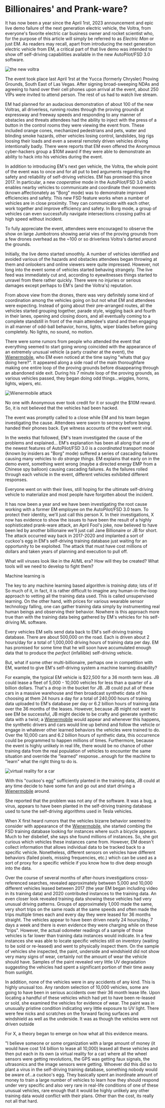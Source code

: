 # Billionaires' and Prank-ware?

It has now been a year since the April 1rst, 2023 announcement and epic live demo failure of the next generation electric vehicle, the Voltra, from everyone's favorite electric car business owner and rocket scientist who, for the purpose of this article will simply be referred to as *Electric Man* or just EM.
As readers may recall, apart from introducing the next generation electric vehicle from EM, a critical part of that live demo was intended to show off self-driving capabilities available in the new AutoPilot/FSD 3.0 software.

![the new voltra](../../images/voltra.jpeg)

The event took place last April 1rst at the Yucca (formerly Chrysler) Proving Grounds, South East of Las Vegas.
After signing broad-sweeping NDAs and agreeing to hand over their cell phones upon arrival at the event, about 250 VIPs were invited to attend person.
The rest of us had to watch live stream.

EM had planned for an audacious demonstration of about 100 of the new Voltras, all driverless, running routes through the proving grounds at expressway and freeway speeds and responding to any manner of obstacles and threats attendees had the ability to inject with the press of a button in the control rooms they were viewing the event from.
These included orange cones, mechanized pedestrians and pets, water and blinding smoke hazards, other vehicles losing control, landslides, big rigs loosing their loads and even a several remotely driven vehicles driving intentionally badly.
There were reports that EM even offered the Anonymous cyber-hackers group a $10M award if they were able to demonstrate an ability to hack into his vehicles during the event.

In addition to introducing EM's next gen vehicle, the Voltra, the whole point of the event was to once and for all put to bed arguments regarding the safety and reliability of self-driving vehicles. 
EM has promised this since 2017.
In particular, a new *cooperative* mode in the AutoPilot/FSD 3.0 which enables nearby vehicles to communicate and coordinate their movements (known affectionately as "Borg" mode) was to demonstrate improved efficiencies and safety.
This new FSD feature works when a number of vehicles are in close proximity.
They can communicate with each other, work together and improve efficiency and safety.
In Borg mode, a group of vehicles can even successfully navigate intersections crossing paths at high speed without incident.

To fully appreciate the event, attendees were encouraged to observe the show on large Jumbotrons showing aerial vies of the proving grounds from a few drones overhead as the ~100 or so driverless Voltra's darted around the grounds.

Initially, the live demo started smoothly.
A number of vehicles identified and avoided various of the hazards and obstacles attendees began throwing at them and onlookers and online viewers were quite impressed.
However, not long into the event some of vehicles started behaving strangely.
The live feed was immediately cut and, according to eyewitnesses things started to unravel from there rather quickly.
There were no injuries or serious damages except perhaps to EM's (and the Voltra's) reputation.

From above view from the drones, there was very definitely some kind of coordination among the vehicles going on but not what EM and attendees were expecting.
Instead of going about their pre-arranged routes, all the vehicles started grouping together, parade style, wiggling back and fourth in their lanes, opening and closing doors, and all eventually coming to a complete standstill in front of the main attendee's stand and then engaging in all manner of odd-ball behavior, horns, lights, wiper blades before going completely. No lights, no sound, no motion. 

There were some rumors from people who attended the event that everything seemed to start going wrong coincided with the appearance of an extremely unusual vehicle (a party crasher at the event), the [Wienermobile](https://en.wikipedia.org/wiki/Wienermobile), who EM even noticed at the time saying "whats that guy doing here?".
It appeared along a side road of the main thoroughfare making one entire loop of the proving grounds before disappearing through an abandoned side exit.
During his 7 minute loop of the proving grounds, as various vehicles passed, they began doing odd things...wiggles, horns, lights, wipers, etc.

![Wienermobile attack](../../images/wienermobile1.jpg)

No one with Anonymous ever took credit for it or sought the $10M reward.
So, it is not believed that the vehicles had been hacked.

The event was promptly called to a close while EM and his team began investigating the cause.
Attendees were sworn to secrecy before being handed their phones back.
Eye witness accounts of the event went viral.

In the weeks that followed, EM's team investigated the cause of the problems and explained...
EM's explanation has been all along that one of the newest features of AutoPilot/FSD 3.0 is a *coordinated* transport mode (known by insiders as "Borg" mode) suffered a series of cascading failures causing many vehicles to *do strange things*.
EM explains that early on in the demo event, something went wrong (maybe a directed energy EMP from a Chinese spy balloon) causing cascading failures.
As the failures rolled through each vehicle in the event, different vehicles exhibited different responses.

Everyone went on with their lives, still hoping for the ultimate self-driving vehicle to materialize and most people have forgotten about the incident.

It has now been a year and we have been investigating the root cause working with a former EM employee on the AutoPilot/FSD 3.0 team.
To protect their identity, we'll just call this person X.
In their investigations, X now has evidence to show the issues to have been the result of a highly sophisticated prank-ware attack, an April Fool's joke, now believed to have been led by another billionaire we'll just call Jane Billionaire or JB for short.
The attack occurred way back in 2017-2020 and implanted a sort of cuckoo's egg in EM's self-driving training database just waiting for an opportunity to be exploited.
The attack that must have cost millions of dollars and taken years of planning and execution to pull off.

What will viruses look like in the AI/ML era? How will they be created?
What tools will we need to develop to fight them?

Machine learning is 

The key to any machine learning based algorithm is *training data*; lots of it! So
much of it, in fact, it is rather difficult to imagine any human-in-the-loop approach
to vetting all the training data used. This is called unsupervised learning.
On the other hand, with prices for various wearable
sensor technology falling, one can gather training data simply by instrumenting real
human beings and observing their behavior. Nowhere is this approach more true than
with the training data being gathered by EM's vehicles for his self-driving ML software.

Every vehicles EM sells send data back to EM's self-driving training database.
There are about 500,000 on the road. Each is driven about 2 hours/day for
a total of 1,000,000 driving hours of training data per day. EM has promised for some time that
he will soon have accumulated enough data that to produce the *perfect* (infallible) self-driving vehicle.

But, what if some other multi-billionaire, perhaps one in competition with EM,
wanted to give EM's self-driving system a machine learning disability?

For example, the typical EM vehicle is $22,500 for a 36 month term leas. JB could lease a fleet
of 5,000 - 10,000 vehicles for less than a quarter of a billion dollars. That's a drop in
the bucket for JB. JB could put all of these cars in a massive warehouse and then
broadcast synthetic data of his choosing at them 24 hours a day for a total of 240,000
hours of training data uploaded to EM's database per day or 6.2 billion hours of training data
over the 36 months of the leases. However, because JB might not want to
see EM be successful, JB might decide to be crafty and generate synthetic data with
a twist; a [Wienermobile](https://en.wikipedia.org/wiki/Wienermobile) would appear 
and whenever this happens, the synthetic drivers and cars would line up behind and
follow the vehicle or engage in whatever other learned behaviors the vehicles were trained to do.
Over the 10,000 cars and 6.2 billion hours of
synthetic data, this occurrence could be programmed to happen millions of times.
Furthermore, because the event is highly unlikely in real life, there would be no chance
of other training data from the real population of vehicles to encounter the same situation
and override the "learned" response...enough for the machine to "learn" what the right thing
to do is. 

![virtual reality for a car](../../images/car_virtual_reality2.jpeg)

With this "cuckoo's egg" sufficiently planted in the training data, JB could at any time
decide to have some fun and go out and start driving a [Wienermobile](https://en.wikipedia.org/wiki/Wienermobile) around.

She reported that the problem was not any of the software.
It was a bug, a virus, appears to have been planted in the self-driving training database used to tune the self-driving algorithms used in Tesla vehicles.

When X first heard rumors that the vehicles bizarre behavior seemed to consider with appearance of the [Wienermobile](https://en.wikipedia.org/wiki/Wienermobile), she started combing the FSD training database looking for instances where such a bicycle appears.
Much to her disbelief, she says she found millions of instances.
So, she got curious which vehicles these instances came from.
However, EM doesn't collect information that allows individual data to be tracked back to a specific vehicle.
Nonetheless, different sensors on vehicles have different behaviors (failed pixels, missing frequencies, etc.) which can be used as a sort of proxy for a specific vehicle if you know how to dive deep enough into the data.

Over the course of several months of after-hours investigations cross-referenced searches, revealed approximately between 5,000 and 10,000 different vehicles leased between 2017 (the year EM began including video in its training data) and 2020 contributed instances to the training data.
An even closer look revealed training data showing these vehicles had very unusual driving patterns.
Groups of approximately 1,000 made the same, very short trips on the same roads at the same speeds and often made the trips multiple times each and every day they were leased for 36 months straight.
The vehicles appear to have been driven nearly 24 hours/day, 7 days a week and there is even evidence they were charging while on these "trips".
However, the actual odometer readings of a sample of those vehicles is far lower than training data instances would indicate.
In a few instances she was able to locate specific vehicles still on inventory (waiting to be sold or re-leased) and went to physically inspect them.
On the sample of vehicles she inspected, the paint, underside and windshield did not show very many signs of wear, certainly not the amount of wear the vehicle should have. Samples of the paint revealed very little UV degradation suggesting the vehicles had spent a significant portion of their time away from sunlight.

In addition, none of the vehicles were in any accidents of any kind.
This is highly unusual too.
Any random selection of 10,000 vehicles, some are going to have been in serious accidents over their 36 month lease life.
Upon locating a handful of these vehicles which had yet to have been re-leased or sold, she examined the vehicles for evidence of wear.
The paint was in unusually pristine condition indicating very little exposure to UV light.
There were few nicks and scratches on the forward facing surfaces and windshield as well as the underside.
It was as though the vehicles were not driven outside

For X, a theory began to emerge on how what all this evidence means.

"I believe someone or some organization with a large amount of money (it would have cost 1/4 billion to lease all 10,000) leased all these vehicles and then put each in its own (a virtual reality for a car) where all the wheel sensors were getting revolutions, the GPS was getting faux signals, the ultrasonics and the image sensors were getting.
Whoever did this did so to plant a virus in the self-driving training database, something nobody would be aware of...a cuckoo's egg.
They basically spent an inordinate amount of money to train a large number of vehicles to learn how they should respond under very specific and also very rare in real-life conditions of one of these unusual vehicles, rare enough that it would be highly unlikely any other training data would conflict with their plans.
Other than the cost, its really not all that hard.
